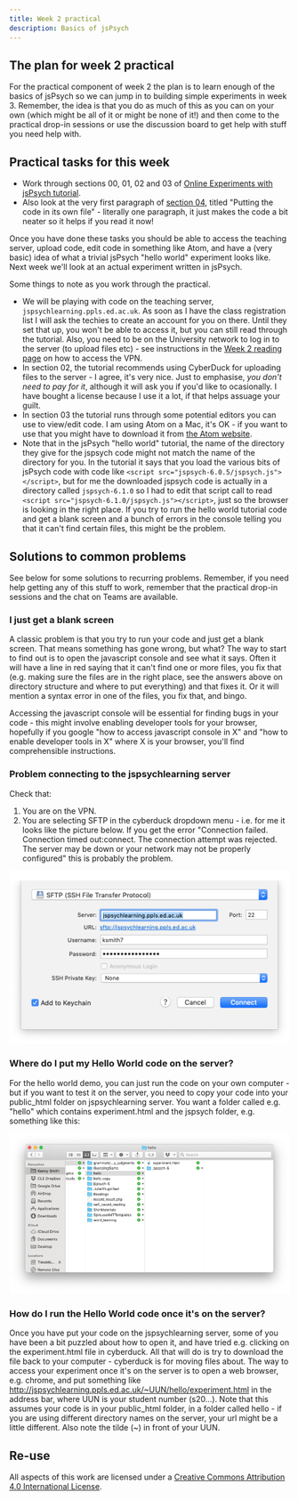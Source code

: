 ```yaml
---
title: Week 2 practical
description: Basics of jsPsych
---
```


## The plan for week 2 practical

For the practical component of week 2 the plan is to learn enough of the basics of jsPsych so we can jump in to building simple experiments in week 3. Remember, the idea is that you do as much of this as you can on your own (which might be all of it or might be none of it!) and then come to the practical drop-in sessions or use the discussion board to get help with stuff you need help with.



## Practical tasks for this week

- Work through sections 00, 01, 02 and 03 of [Online Experiments with jsPsych tutorial](https://softdev.ppls.ed.ac.uk/online_experiments/index.html).
- Also look at the very first paragraph of [section 04](https://softdev.ppls.ed.ac.uk/online_experiments/jspsych.html), titled "Putting the code in its own file" - literally one paragraph, it just makes the code a bit neater so it helps if you read it now!

Once you have done these tasks you should be able to access the teaching server, upload code, edit code in something like Atom, and have a (very basic) idea of what a trivial jsPsych "hello world" experiment looks like. Next week we'll look at an actual experiment written in jsPsych.

Some things to note as you work through the practical.

- We will be playing with code on the teaching server, `jspsychlearning.ppls.ed.ac.uk`. As soon as I have the class registration list I will ask the techies to create an account for you on there. Until they set that up, you won't be able to access it, but you can still read through the tutorial. Also, you need to be on the University network to log in to the server (to upload files etc) - see instructions in the [Week 2 reading page](oels_reading_wk2.md) on how to access the VPN.
- In section 02, the tutorial recommends using CyberDuck for uploading files to the server - I agree, it's very nice. Just to emphasise, *you don't need to pay for it*, although it will ask you if you'd like to ocasionally. I have bought a license because I use it a lot, if that helps assuage your guilt.
- In section 03 the tutorial runs through some potential editors you can use to view/edit code. I am using Atom on a Mac, it's OK - if you want to use that you might have to download it from [the Atom website](https://atom.io).
- Note that in the jsPsych "hello world" tutorial, the name of the directory they give for the jspsych code might not match the name of the directory for you. In the tutorial it says that you load the various bits of jsPsych code with code like `<script src="jspsych-6.0.5/jspsych.js"></script>`, but for me the downloaded jspsych code is actually in a directory called `jspsych-6.1.0` so I had to edit that script call to read `<script src="jspsych-6.1.0/jspsych.js"></script>`, just so the browser is looking in the right place. If you try to run the hello world tutorial code and get a blank screen and a bunch of errors in the console telling you that it can't find certain files, this might be the problem.


## Solutions to common problems

See below for some solutions to recurring problems. Remember, if you need help getting any of this stuff to work, remember that the practical drop-in sessions and the chat on Teams are available.

### I just get a blank screen

A classic problem is that you try to run your code and just get a blank screen. That means something has gone wrong, but what? The way to start to find out is to open the javascript console and see what it says. Often it will have a line in red saying that it can't find one or more files, you fix that (e.g. making sure the files are in the right place, see the answers above on directory structure and where to put everything) and that fixes it. Or it will mention a syntax error in one of the files, you fix that, and bingo.

Accessing the javascript console will be essential for finding bugs in your code - this might involve enabling developer tools for your browser, hopefully if you google "how to access javascript console in X" and "how to enable developer tools in X" where X is your browser, you'll find comprehensible instructions.

### Problem connecting to the jspsychlearning server

Check that:
1. You are on the VPN.
2. You are selecting SFTP in the cyberduck dropdown menu - i.e. for me it looks like the picture below. If you get the error "Connection failed. Connection timed out:connect. The connection attempt was rejected. The server may be down or your network may not be properly configured" this is probably the problem.

![cuberduck window](images/cyberduck.png)

### Where do I put my Hello World code on the server?

For the hello world demo, you can just run the code on your own computer - but if you want to test it on the server, you need to copy your code into your public_html folder on jspsychlearning server. You want a folder called e.g. "hello" which contains experiment.html and the jspsych folder, e.g. something like this:

![cuberduck window](images/hello_directory_structure.png)

### How do I run the Hello World code once it's on the server?

Once you have put your code on the jspsychlearning server, some of you have been a bit puzzled about how to open it, and have tried e.g. clicking on the experiment.html file in cyberduck. All that will do is try to download the file back to your computer - cyberduck is for moving files about. The way to access your experiment once it's on the server is to open a web browser, e.g. chrome, and put something like http://jspsychlearning.ppls.ed.ac.uk/~UUN/hello/experiment.html in the address bar, where UUN is your student number (s20...). Note that this assumes your code is in your public_html folder, in a folder called hello - if you are using different directory names on the server, your url might be a little different. Also note the tilde (~) in front of your UUN.



## Re-use

All aspects of this work are licensed under a [Creative Commons Attribution 4.0 International License](http://creativecommons.org/licenses/by/4.0/).
